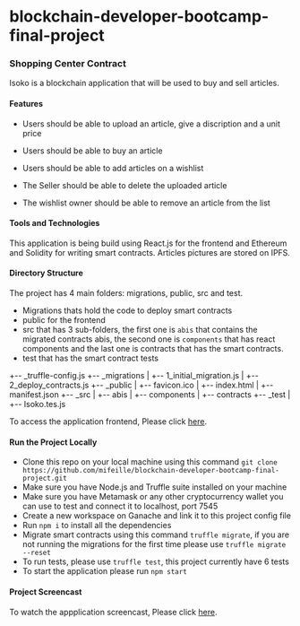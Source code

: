 # blockchain-developer-bootcamp-final-project

### Shopping Center Contract
Isoko is a blockchain application that will be used to buy and sell articles.

#### Features

* Users should be able to upload an article, give a discription and a unit price

* Users should be able to buy an article

* Users should be able to add articles on a wishlist

* The Seller should be able to delete the uploaded article

* The wishlist owner should be able to remove an article from the list

#### Tools and Technologies
This application is being build using React.js for the frontend and Ethereum and Solidity for writing smart contracts.
Articles pictures are stored on IPFS.

#### Directory Structure
The project has 4 main folders: migrations, public, src and test.
* Migrations thats hold the code to deploy smart contracts
* public for the frontend
* src that has 3 sub-folders, the first one is `abis` that contains the migrated contracts abis,
  the second one is `components` that has react components and the last one is contracts that has the smart contracts.
* test that has the smart contract tests

+-- _truffle-config.js
+-- _migrations
|   +-- 1_initial_migration.js
|   +-- 2_deploy_contracts.js
+-- _public
|   +-- favicon.ico
|   +-- index.html
|   +-- manifest.json
+-- _src
|   +-- abis
|   +-- components
|   +-- contracts
+-- _test
|   +-- Isoko.tes.js

To access the application frontend, Please click [here](https://mifeille.github.io/blockchain-developer-bootcamp-final-project/).


#### Run the Project Locally
* Clone this repo on your local machine using this command `git clone https://github.com/mifeille/blockchain-developer-bootcamp-final-project.git`
* Make sure you have Node.js and Truffle suite installed on your machine
* Make sure you have Metamask or any other cryptocurrency wallet you can use to test and connect it to localhost, port 7545
* Create a new workspace on Ganache and link it to this project config file
* Run `npm i` to install all the dependencies
* Migrate smart contracts using this command `truffle migrate`, if you are not running the migrations for the first time please use `truffle migrate --reset`
* To run tests, please use `truffle test`, this project currently have 6 tests
* To start the application please run `npm start`

#### Project Screencast

To watch the appplication screencast, Please click [here](https://www.loom.com/share/b33b0d3c055d440ca68d821fbd060f72).
